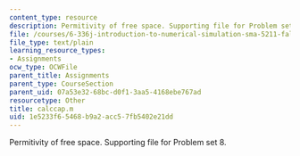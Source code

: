 ```yaml
---
content_type: resource
description: Permitivity of free space. Supporting file for Problem set 8.
file: /courses/6-336j-introduction-to-numerical-simulation-sma-5211-fall-2003/1e5233f65468b9a2acc57fb5402e21dd_calccap.m
file_type: text/plain
learning_resource_types:
- Assignments
ocw_type: OCWFile
parent_title: Assignments
parent_type: CourseSection
parent_uid: 07a53e32-68bc-d0f1-3aa5-4168ebe767ad
resourcetype: Other
title: calccap.m
uid: 1e5233f6-5468-b9a2-acc5-7fb5402e21dd
---
```

Permitivity of free space. Supporting file for Problem set 8.

